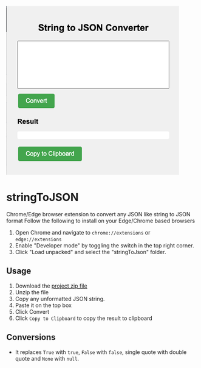 ![stringToJSON extension screenshot](stringToJSON_screenshot.png)
# stringToJSON
Chrome/Edge browser extension to convert any JSON like string to JSON format
Follow the following to install on your Edge/Chrome based browsers

1. Open Chrome and navigate to `chrome://extensions` or `edge://extensions`
2. Enable "Developer mode" by toggling the switch in the top right corner.
3. Click "Load unpacked" and select the "stringToJson" folder.

## Usage

1. Download the [project zip file](https://github.com/soumendrak/stringToJSON/archive/refs/tags/v0.0.1.zip)
2. Unzip the file
3. Copy any unformatted JSON string.
4. Paste it on the top box
5. Click Convert
6. Click `Copy to Clipboard` to copy the result to clipboard

## Conversions

- It replaces `True` with `true`, `False` with `false`, single quote with double quote and `None` with `null`.
